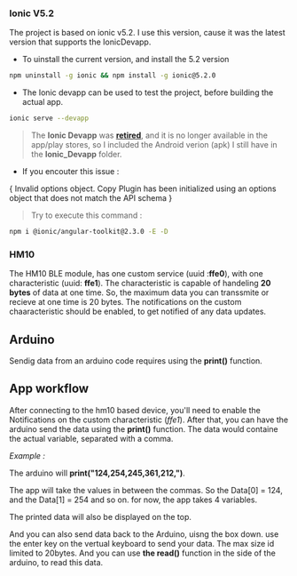 ### Ionic V5.2
The project is based on ionic v5.2. I use this version, cause it was the latest version that supports the IonicDevapp.

* To uinstall the current version, and install the 5.2 version
```bash
npm uninstall -g ionic && npm install -g ionic@5.2.0
```
* The Ionic devapp can be used to test the project, before building the actual app. 
```bash
ionic serve --devapp
```
> The **Ionic Devapp** was [**retired**](https://ionicframework.com/docs/appflow/devapp), and it is no longer available in the app/play stores, so I included the Android verion (apk) I still have in the **Ionic_Devapp** folder.

* If you encouter this issue : 

{ Invalid options object. Copy Plugin has been initialized using an options object that does not match the API schema }

> Try to execute this command :

```bash
npm i @ionic/angular-toolkit@2.3.0 -E -D
```

### HM10

The HM10 BLE module, has one custom service (uuid :**ffe0**), with one characteristic (uuid: **ffe1**). The characteristic is capable of handeling **20 bytes** of data at one time. So, the maximum data you can transsmite or recieve at one time is 20 bytes.
The notifications on the custom chaaracteristic should be enabled, to get notified of any data updates.

## Arduino

Sendig data from an arduino code requires using the **print()** function.

## App workflow
After connecting to the hm10 based device, you'll need to enable the Notifications on the custom characteristic (*ffe1*).
After that, you can have the arduino send the data using the **print()** function. The data would containe the actual variable, separated with a comma.

*Example :* 

The arduino will **print("124,254,245,361,212,")**. 

The app will take the values in between the commas. So the Data[0] = 124, and the Data[1] = 254  and so on. for now, the app takes 4 variables.

The printed data will also be displayed on the top.

And you can also send data back to the Arduino, uisng the box down. use the enter key on the vertual keyboard to send your data. The max size id limited to 20bytes. And you can use **the read()** function in the side of the arduino, to read this data.


